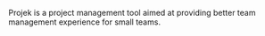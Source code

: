 Projek is a project management tool aimed at providing better team management experience for small teams.
